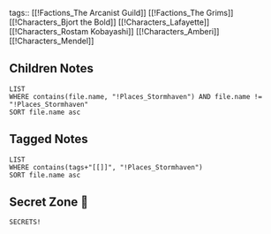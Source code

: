 tags:: [[!Factions_The Arcanist Guild]] [[!Factions_The Grims]] [[!Characters_Bjort the Bold]] [[!Characters_Lafayette]] [[!Characters_Rostam Kobayashi]] [[!Characters_Amberi]] [[!Characters_Mendel]]



## Children Notes
```dataview
LIST
WHERE contains(file.name, "!Places_Stormhaven") AND file.name != "!Places_Stormhaven"
SORT file.name asc
```

## Tagged Notes
```dataview
LIST
WHERE contains(tags+"[[]]", "!Places_Stormhaven")
SORT file.name asc
```

## Secret Zone 👀
```spoiler-block
SECRETS!
```
